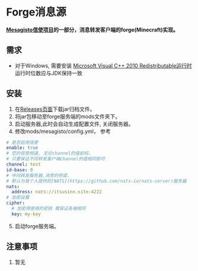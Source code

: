 # Forge消息源
**[Mesagisto信使项目](https://github.com/MeowCat-Studio/mesagisto)的一部分，消息转发客户端的forge(Minecraft)实现。**

## 需求
- 对于Windows, 需要安装 [Microsoft Visual C++ 2010 Redistributable运行时](https://www.microsoft.com/en-us/download/details.aspx?id=26999) 运行时位数应与JDK保持一致

## 安装

1. 在[Releases页面](https://github.com/MeowCat-Studio/forge-message-source/releases)下载jar归档文件。
2. 将jar包移动至forge服务端的mods文件夹下。
3. 启动服务器,此时会自动生成配置文件, 关闭服务器。
4. 修改mods/mesagisto/config.yml，
    参考
  ```yaml
  # 是否启用信使
  enable: true
  # 您的信使频道, 无论channel的值如何，
  # 只要保证不同转发客户端channel的值相同即可
  channel: test
  id-base: 0
  # 中间转发服务器,消息的桥梁.
  # 默认为我个人提供的[NATS](https://github.com/nats-io/nats-server)服务器
  nats:
    address: nats://itsusinn.site:4222
  # 加密设置
  cipher:
    # 加密用使用的密钥 需保证各端相同
    key: my-key
  ```

5. 启动forge服务端。

## 注意事项

1. 暂无
